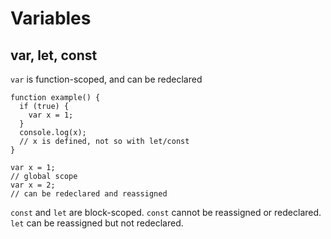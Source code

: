 # Variables

## var, let, const

`var` is function-scoped, and can be redeclared

```
function example() {
  if (true) {
    var x = 1;
  }
  console.log(x);
  // x is defined, not so with let/const
}

var x = 1;
// global scope
var x = 2;
// can be redeclared and reassigned
```

`const` and `let` are block-scoped.
`const` cannot be reassigned or redeclared.
`let` can be reassigned but not redeclared.
